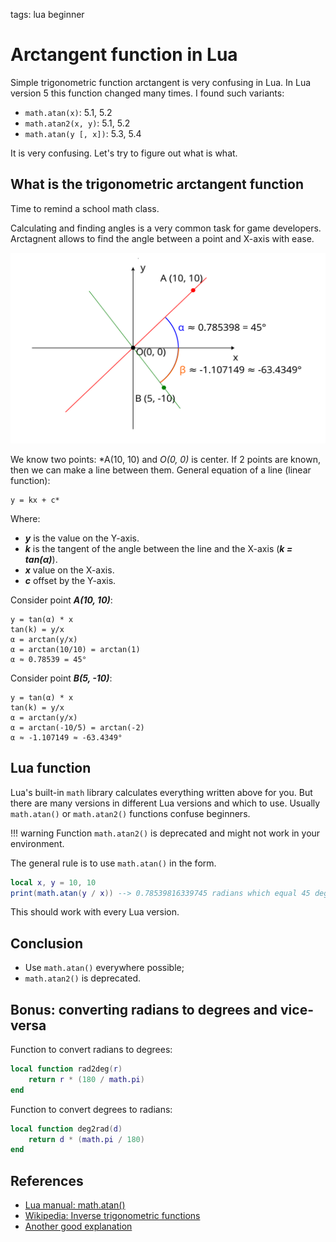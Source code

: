 <!-- Description: math.atan and math.atan2 in Lua. Explanation of arctangent function and why it is inconsistent in different versions of Lua. -->

tags: lua beginner

# Arctangent function in Lua

Simple trigonometric function arctangent is very confusing in Lua.
In Lua version 5 this function changed many times. I found such variants:

- `math.atan(x)`: 5.1, 5.2
- `math.atan2(x, y)`: 5.1, 5.2
- `math.atan(y [, x])`: 5.3, 5.4

It is very confusing. Let's try to figure out what is what.

## What is the trigonometric arctangent function

Time to remind a school math class.

Calculating and finding angles is a very common task for game developers.
Arctagnent allows to find the angle between a point and X-axis with ease.

![Figure 01. Arctangent angles with arctangent](/assets/img/atan01.svg)

We know two points: *A(10, 10) and *O(0, 0)* is center. If 2 points are known, 
then we can make a line between them. General equation of a line
(linear function):

```text
y = kx + c*
```

Where:

- ***y*** is the value on the Y-axis.
- ***k*** is the tangent of the angle between the line and the X-axis
  (***k = tan(α)***). 
- ***x*** value on the X-axis.
- ***c*** offset by the Y-axis.

Consider point ***A(10, 10)***:

```text
y = tan(α) * x
tan(k) = y/x
α = arctan(y/x)
α = arctan(10/10) = arctan(1)
α ≈ 0.78539 = 45°
```

Consider point ***B(5, -10)***:

```text
y = tan(α) * x
tan(k) = y/x
α = arctan(y/x)
α = arctan(-10/5) = arctan(-2)
α ≈ -1.107149 ≈ -63.4349°
```
## Lua function

Lua's built-in `math` library calculates everything written above for you. But
there are many versions in different Lua versions and which to use.
Usually `math.atan()` or `math.atan2()` functions confuse beginners.

!!! warning
    Function `math.atan2()` is deprecated and might not work in your
    environment.

The general rule is to use `math.atan()` in the form. 

```lua
local x, y = 10, 10
print(math.atan(y / x)) --> 0.78539816339745 radians which equal 45 degrees
```

This should work with every Lua version.

## Conclusion

- Use `math.atan()` everywhere possible;
- `math.atan2()` is deprecated.

## Bonus: converting radians to degrees and vice-versa

Function to convert radians to degrees:

```lua
local function rad2deg(r)
	return r * (180 / math.pi)
end
```

Function to convert degrees to radians:

```lua
local function deg2rad(d)
	return d * (math.pi / 180)
end
```

## References

- [Lua manual: math.atan()](https://www.lua.org/manual/5.4/manual.html#pdf-math.atan)
- [Wikipedia: Inverse trigonometric functions](https://en.wikipedia.org/wiki/Inverse_trigonometric_functions)
- [Another good explanation](https://www.omnicalculator.com/math/arctan)